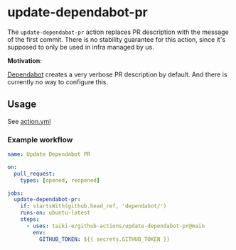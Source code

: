 # update-dependabot-pr

The `update-dependabot-pr` action replaces PR description with the message of the first commit.
There is no stability guarantee for this action, since it's supposed to only be
used in infra managed by us.

**Motivation**:

[Dependabot] creates a very verbose PR description by default. And there is
currently no way to configure this.

## Usage

See [action.yml](action.yml)

### Example workflow

```yaml
name: Update Dependabot PR

on:
  pull_request:
    types: [opened, reopened]

jobs:
  update-dependabot-pr:
    if: startsWith(github.head_ref, 'dependabot/')
    runs-on: ubuntu-latest
    steps:
      - uses: taiki-e/github-actions/update-dependabot-pr@main
        env:
          GITHUB_TOKEN: ${{ secrets.GITHUB_TOKEN }}
```

[Dependabot]: https://docs.github.com/en/free-pro-team@latest/github/administering-a-repository/keeping-your-dependencies-updated-automatically
